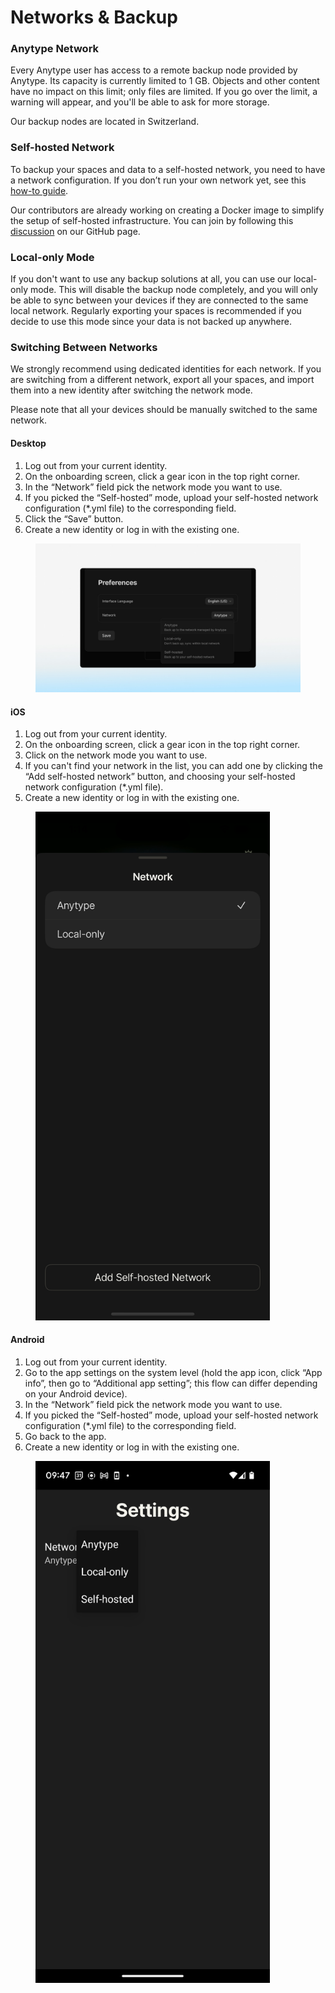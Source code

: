 # Networks & Backup

### Anytype Network

Every Anytype user has access to a remote backup node provided by Anytype. Its capacity is currently limited to 1 GB. Objects and other content have no impact on this limit; only files are limited. If you go over the limit, a warning will appear, and you'll be able to ask for more storage.

Our backup nodes are located in Switzerland.

### **Self-hosted Network**

To backup your spaces and data to a self-hosted network, you need to have a network configuration. If you don’t run your own network yet, see this [how-to guide](https://tech.anytype.io/how-to/self-hosting).

Our contributors are already working on creating a Docker image to simplify the setup of self-hosted infrastructure. You can join by following this [discussion](https://github.com/orgs/anyproto/discussions/17) on our GitHub page.

### Local-only Mode

If you don't want to use any backup solutions at all, you can use our local-only mode. This will disable the backup node completely, and you will only be able to sync between your devices if they are connected to the same local network. Regularly exporting your spaces is recommended if you decide to use this mode since your data is not backed up anywhere.

### Switching Between Networks

We strongly recommend using dedicated identities for each network. If you are switching from a different network, export all your spaces, and import them into a new identity after switching the network mode.

Please note that all your devices should be manually switched to the same network.

#### Desktop

1. Log out from your current identity.
2. On the onboarding screen, click a gear icon in the top right corner.
3. In the “Network” field pick the network mode you want to use.
4. If you picked the “Self-hosted” mode, upload your self-hosted network configuration (\*.yml file) to the corresponding field.
5. Click the “Save” button.
6. Create a new identity or log in with the existing one.

<figure><img src="../../.gitbook/assets/image (46).png" alt=""><figcaption></figcaption></figure>

#### iOS

1. Log out from your current identity.
2. On the onboarding screen, click a gear icon in the top right corner.
3. Click on the network mode you want to use.
4. If you can't find your network in the list, you can add one by clicking the “Add self-hosted network” button, and choosing your self-hosted network configuration (\*.yml file).
5. Create a new identity or log in with the existing one.

<figure><img src="../../.gitbook/assets/image (48).png" alt="" width="375"><figcaption></figcaption></figure>

#### Android

1. Log out from your current identity.
2. Go to the app settings on the system level (hold the app icon, click “App info”, then go to “Additional app setting”; this flow can differ depending on your Android device).
3. In the “Network” field pick the network mode you want to use.
4. If you picked the “Self-hosted” mode, upload your self-hosted network configuration (\*.yml file) to the corresponding field.
5. Go back to the app.
6. Create a new identity or log in with the existing one.

<figure><img src="../../.gitbook/assets/image (47).png" alt="" width="375"><figcaption></figcaption></figure>
